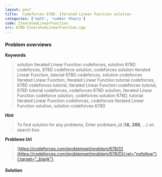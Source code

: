 ```yaml
---
layout: post
title:  Codeforces 678D. Iterated Linear Function solution
categories: ['math', 'number theory']
code: ItearatedLinearFunction
src: 678D-ItearatedLinearFunction.cpp
---
```

### **Problem overviews**

**Keywords**
> solution Iterated Linear Function codeforces, solution 678D codeforces, 678D codeforce solution, codeforces solution Iterated Linear Function, tutorial 678D codeforces, solution codeforces Iterated Linear Function, Iterated Linear Function tutorial codeforces, 678D codeforces tutorial, Iterated Linear Function codeforces tutorial, 678D tutorial codeforces, codeforces 678D solution, Iterated Linear Function codeforce solution, codeforces solution 678D, tutorial Iterated Linear Function codeforces, codeforces Iterated Linear Function solution, solution codeforces 678D

**Hint**
> To find solution for any problems, Enter probleam_id (**1A, 28B**, ...) on search box. 

**Problems Url**
> [https://codeforces.com/problemset/problem/678/D](https://codeforces.com/problemset/problem/678/D){:rel="nofollow"}{:target="_blank"}

#### **Solution**



